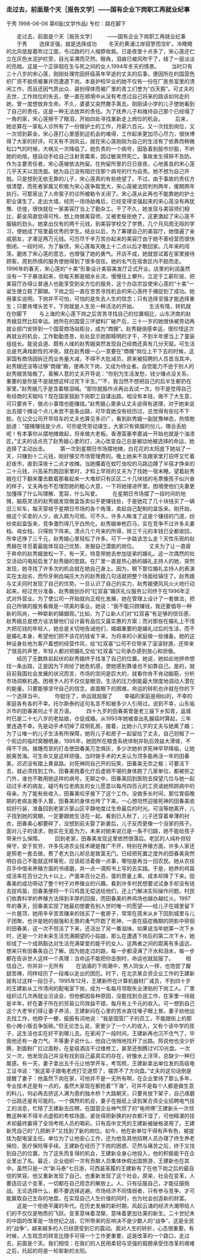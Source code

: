 ### 走过去，前面是个天［报告文学］——国有企业下岗职工再就业纪事
于秀
1998-06-06
第6版(文学作品)
专栏：路在脚下

　　走过去，前面是个天［报告文学］
　　——国有企业下岗职工再就业纪事
　　于秀
　　选择坚强，就是选择成功
　　冬天的黄浦江岸寂寥而空旷。冷飕飕的北风低旋着吹过江面，令过路的行人缩脖收肩。已是夜里十点多了，宋心莲还伫立在灰色水泥护栏旁，目光呆滞而茫然。眼角，泪痕已被风吹干了，结了一层淡淡的亮痂。这是一个正徘徊在生与死之间的女人1994年冬天的情景。
　　当时只有三十八岁的宋心莲，刚刚处理完因肝癌英年早逝的丈夫的后事，便因所在的国营色织厂资不抵债被兼并而遭遇下岗。本是护校毕业的她不仅有一份在厂医务室里的清闲工作，而且还因气质出众、装扮得体而被厂里的青工们誉为“白天鹅”。可丈夫的去世，工作岗位的失去，使一直在顺境中从没有考虑过自己将来的路该如何走的她，曾一度想放弃生命。不久，婆婆又突然撒手离去。刚刚读小学的儿子使她看到了自己的责任，这是一种无法放弃的责任。为了抚养儿子和维持自己那个已经塌了一角的家，宋心莲擦干了眼泪，开始四处寻找重新走上岗位的机会。
　　后来，她总算在一家私人诊所有了一份做护士的工作，月薪六百元。又一次找到岗位，又一次领到薪金，宋心莲打心里感到这机会的难得，工作起来更加尽心尽力，很快博得了大家的好评。可天有不测风云，就在宋心莲刚刚为自己的生活有了依靠而稍微松口气的时候，大祸又一次降临了。她负责的一个病号，因急着到股市炒股，不听她的劝阻，擅自动手给自己注射青霉素，因过敏突然死亡。事故发生得猝不及防。作为主要责任者，宋心莲被依法拘留。在拘留所里的日日夜夜，心地善良的宋心莲几乎天天以泪洗面。她为自己没有阻拦住那个病号的行为自责。她不想为自己开脱。只是想到无依无靠的儿子，宋心莲真的有些绝望了。不过，由于事故的责任方很清楚，而死者家属又积极为宋心莲争取宽大，宋心莲被法院判刑两年，缓期两年执行。可那家出了人命案子的诊所被勒令关闭了。宋心莲从此再也不能靠她的护士职业谋生了。走出大墙，经历一场场劫难后，已经变得坚强起来的宋心莲没有再犹豫、彷徨，很快就在一家美容厅当上了勤杂工。干了不久，她发现与美容师们相比，薪金简直低得可怜，想上岗做美容师，又被老板拒绝了。这更激起了宋心莲不服输的劲头。她拿出仅有的两千元钱，到美容学校交了学费。几个月风雨无阻的学习，使她成了班里最优秀的学生。结业以后，为了筹建自己的美容厅，她借遍了亲戚朋友，才凑足两万元钱。可历尽千辛万苦办起来的美容厅由于她不善经营而很快倒闭。一段时间，为了躲债，宋心莲每天晚上十二点以后才敢回家。几年来的闯荡，磨炼了宋心莲的意志，也增强了她的勇气。开店不成，她就尝试着在家里接待顾客。周到热情的服务使她得到了很多信任。她的名气在宿舍区内不胫而走。1996年的春天，宋心莲的“十美”形象设计美容美发厅正式开业。店里的利润虽然没有一下子暴涨起来，但每天都是细水长流，慢慢往上攀升。立足于工薪阶层，把美容厅办得让普通人也能享受到全方位的服务，这个办店宗旨使宋心莲的“十美”一诞生便立稳了脚跟。下岗之后一直在苦苦寻找机会的宋心莲终于捕捉到了成功。她用事实说明，下岗并不可怕，可怕的是失去人生的信念；只有选择坚强才能选择重生；只要肯埋头苦干，下岗就是人生另一种活法的开始。
　　生活有情，转机就在你脚下
　　与上海的宋心莲下岗之后苦苦寻找自己的位置相比，山东济南的赵秀娥显然比较幸运。她所在的国营三环塑料厂破产后，三十一岁的她很快被劳动再就业部门安排到一个国营商场站柜台，成为“商嫂”。赵秀娥倍感幸运，很珍惜这次再就业的机会，工作勤勤恳恳，处处显示她那精明的才干，不到半年便当上了童装组组长。能说会道、颇有人缘的赵秀娥突然发现自己经商还真有几分天赋。可生活总是充满戏剧性的冲突。就在赵秀娥一心一意要在“商嫂”岗位上干下去的时候，这家国有商场因拆迁而业务量大减，不得不大批减员，原来被招聘的人员首当其冲，赵秀娥还没等过够“商嫂”瘾，便再次下岗，又成为待业者。自觉能力不逊于别人的赵秀娥苦恼极了。善解人意的丈夫开导说：“你别为生活发愁，钱少赚点没关系，重要的是你是不是就想这样过完下半生。”“不，我当然不想把自己的后半生都扔在家里。”赵秀娥几乎是含着眼泪喊。“那你就振作点再出去试一次，你不是觉得自己有经商的天赋吗？现在国家鼓励下岗职工自谋出路。咱没有本钱，做不了大生意，可只要肯干，做点小事情也能赚钱。”赵秀娥心里承认丈夫说得有道理，对于她来说出去摆个摊设个点儿未尝不是条出路，可毕竟她没有经历过，总觉得有些拉不下脸。在公交公司开早班车的丈夫也算见多识广，看到赵秀娥一副犹豫神态，热情勉励道：“摆摊赚钱是少点，可你是凭劳动谋生，大家只有佩服的份儿，哪会丢脸呢！有本事你从摆地摊做起，将来做大老板。香港富豪李嘉诚一开始也就是个油漆匠。”丈夫的话点亮了赵秀娥心里的灯，决心改变自己总是被动地被选择的命运，她选择了主动出击。
　　第一次到星期日市场摆地摊，白花花的太阳底下她站了一天，只赚到十二元钱，刚好够交市场管理费的。晚上她来不及跟家里打招呼又忙着赶夜市，直到深夜十二点才收摊。当她攥着在蚊叮虫咬的马路边蹲了半宿才挣来的二十元钱，兴高采烈跑回家里时，才知上早班的丈夫为了找她一宿未睡。望着赵秀娥在灯下翻来覆去数着那看起来一大堆却只有区区二十几块钱的毛票像孩子似兴奋的样子，丈夫再也不忍埋怨她的粗心大意，一下将她搂进怀里。困境使他们夫妻更加懂得了什么叫理解、宽容，什么叫爱。
　　在星期日市场摆了一段时间的地摊，脑筋灵活的赵秀娥发现做盒饭卖似乎更赚钱些，于是她花了几十块钱买了一辆旧三轮车，每天穿梭于星期日市场的各个角落，卖起自己配制的盒饭来。刚开始，做这个买卖的人少，收入颇为可观。可不久，许多人瞅准了这是个赚钱的门道，纷纷卖起盒饭来，竞争激烈得几乎白热化。赵秀娥单枪匹马，实在竞争不过许多夫妻档、母女档，只得败下阵来。清点几个月来的所得，除三千元的本钱已全都收回，所幸还挣了三千元，赵秀娥心里轻松了许多。可下一步路该怎么走？天性乐观的赵秀娥在寻觅着最能体现自己优势、发掘自己潜能的岗位。
　　丈夫为了让一直疲于奔命的赵秀娥放松一下，有一天，特意带她去参加徒弟的婚礼。这一次偶然的社交活动闪电般启发了赵秀娥的思路。在厂里一直是热心肠的婚礼主持人的她，突然发现，她寻找了许多次的机会就在她自己身上。因为，眼下那位婚礼主持人的表演实在太拙劣，而伶牙俐齿端庄大方的赵秀娥几句话就把整个场面给镇住了。赵秀娥与丈夫同时发现了自己的优势。一旦认识了自己的实力，赵秀娥便风风火火地行动起来。经过充分准备，赵秀娥创办的“红双喜”婚庆礼仪服务公司终于在1996年正式对外营业。为了使公司一开始就向正规化发展，她在管理上设计了一套做法，把自己所做的服务看做是一项美的事业。她说：“我不能只顾赚钱，我还要倡导一种新的风尚，一种崭新的婚姻观。”比如，为了让新人们对“红双喜”有足够的信任感，赵秀娥总是想方设法替他们设计最有品位又最实惠的方案；而对那些在婚礼上不惜大把花钱的年轻人，她总是关切地告诫他们，婚姻重要的是婚礼过后的生活，而不是婚礼本身，希望他们把不该花的钱省下来，为将来的小家庭做一些储备。她的这种设身处地为客户着想的经营作风，给“红双喜”公司不仅带来了滚滚财源，还带来了很高的声誉，年轻人都对把婚礼交给“红双喜”公司承办感到放心和骄傲。
　　经历了无数跌宕起伏的赵秀娥终于找准了自己的位置。她说，她如此地拼命想找一条出路，正是因为下岗给了她危机感，使她感到靠谁也不如靠自己。是的，就目前我国社会发展的状况而言，市场的空间是巨大的，就看你肯不肯动脑筋，分析市场洞察机遇。困境予人的不仅仅是眼泪，生活的压力倒能最大限度地调动人潜在的能量。只要能够坚守自己的信念，直面眼下的困难，命运的转机也许就在你的下一个选择当中。
　　你挺住了，命运就屈服了
　　幸福的家庭是相似的，不幸的家庭各有各的不幸。托尔斯泰的这句名言不知被多少人引用过。说到不幸，山东临沂市的田春美何止千言万语。
　　四十九岁的田春美曾是老三届下乡知青，返城时已是二十七八岁的老姑娘，仓促成婚。从1993年她被查出乳腺癌时算起，三年里连遇不幸。先是动手术切掉了双侧乳房。接着，比她小几岁的丈夫与她离了婚；为了让唯一的儿子生活有所保障，她将儿子和房子一起留给了丈夫，自己则租了一个街边的临时窝棚栖身。1995年，她因所在粮食系统体制并轨后效益大滑坡，不得不下岗。接踵而至的打击使田春美万念俱灰，多少次她祈求死神早早降临，让她脱离苦海。可生命又是这样顽强，当时做手术的大夫认为顶多能再活一年的田春美，迟迟没有踏上黄泉路。对死神同自己开的玩笑，田春美无奈之极；可要活下去，就必须找到工作。田春美拖着化疗后虚弱不堪的身体跑了几家单位，都被拒之门外，谁也不敢用她这样的病号。无聊之中，田春美回到医院去探望几位与她一起动过手术的病友，碰巧有位老病友的女儿愿意以每月四百元的工资请她照顾病中的母亲。为了能有些收入，田春美咬牙接下了这个工作。没做多长时间，那位胃癌晚期的老病友撒手人寰，田春美的身体也垮了下来。一心想坦然迎接死神的田春美收拾好行装，准备回到老家沂蒙山区平静地度过生命最后的时光。可没等她离开，儿子找到她的窝棚，一定要跟她生活在一起。看到已入秋了，儿子还穿着单薄的衬衣，田春美心都要碎了，没想到前夫娶了新妻后，儿子反而更像一个没家的孩子。面对儿子的请求，她实在无能为力，未来对她来说已是一条不归路，她不能给孩子带来什么保障。
　　回到老家，田春美发现这里依然很落后。老区的人纯朴但较保守，安于贫穷，许多先进农业技术硬是推广不开，特别在养殖方面，许多人家还是照老一套去做，费了老大劲儿却总是致富无门。已经把死置之度外的田春美突然明白自己不能就这样等死，应该趁活着做一点事，哪怕是再当一回农民。她从农技员手中借来养殖方面的书琢磨，并一点一滴照书上写的去实践。于是，她养的鸡苗成活率在百分之九十以上，产蛋率百分之百，蛋的质量上乘，成本却降了下来。田春美的成功带动了整个村子对养殖业的兴趣。看到许多村民想要试试身手却没有钱去捉鸡苗，田春美便将一千只鸡苗无偿送给他们，还上门解决实际操作问题。村民们依靠科学的养殖方法得到丰厚的回报，而田春美的养鸡场也越办越红火。1997年的春天，田春美实现了她最初想要告别人世时唯一的愿望——给儿子在城里留下一片屋顶，她用辛辛苦苦赚来的钱买了一套房子，常常在周末从乡下回到城里与儿子团聚。也许是她的倔强和无畏的勇气吓跑了死神，一直在癌症晚期的阴影中徘徊的田春美，这一次不但活了下来，还活出了另一番滋味。如果说当年她第一次下乡时，还是一个对未来生活充满期望的小姑娘，那么在遭遇下岗后的第二次下乡，她却成了一个成熟豁达对生活充满挚爱的能干的女人。这两者之间的距离有多遥远，想来只有田春美自己了解。因为她走过的路，每一步都浸满了汗水和泪水，每一步都在告诉世人这样一个真理：当命运不能把你击倒时，命运也就屈服了。
　　相信自己，你并非一无所有
　　在汹涌的下岗潮中，男人同女人一样，也饱尝了酸甜苦辣，同样经历了一段难以走出的困厄。时下，在北京某合资企业工作的王建新就有过这样一段日子。1995年12月，王建新所在计算机器材厂减员，不到四十岁的王建新从工作清闲的配电室下岗，成为一名每月领取失业津贴的下岗工人。厂里组织过几次再就业洽谈会，但他都因各种原因，没能找到合适工作，在家里一待就是半年。好在妻子所在的贸易公司效益不错，每月有上千元的收入。可一想到自己这个大老爷们得让妻子养活，王建新闷在心里的苦水直往嗓子眼上冒。妻子劝他出去找工作，他脖子一梗，振振有词地说：“我是国营厂子的员工，不能跟街上的那些小摊小贩去争饭碗。”但无论怎么说，家里少了一个人的收入，又有个读中学的孩子，这生活也实在好不到哪儿去。在家闲了一段时间，王建新再也沉不住气了，毕竟他还有一身力气。不等妻子说什么，他自己悄悄地找开了出路。照说他也没少折腾，到面粉厂扛过面粉，在星级酒店干过维修工，甚至还倒腾过VCD光盘。一次又一次，他发现自己并没有找到自己最真实的存在，好像水上浮萍，总缺少一种归属感。有一天，妻子拿出五千元让他学开车，考驾照，王建新拿出单位发的高级电工证书说：“我这辈子跟电老虎打交道惯了，摆弄不了方向盘。”丈夫的这句话倒是提醒了妻子：他虽然下岗在家，可他并不是一无所有啊，在企业里待了那么多年，专业技术还是有一点的，虽然大家现在都抢着“下海”，可并不是每个人都是做生意的料儿，何必再去挤这人满为患的独木桥？大路朝天，只要肯放下架子，自己琢磨个出路还是有可能的。一个偶然的机会，妻子在报纸上读到某合资企业招聘电气技工的消息，忙陪了王建新去应聘。在国营企业神气惯了的“电师傅”王建新头一次领教这种来不得半点虚假的考核场面，紧张得把新换的衬衣都汗湿了，可他精湛的技术却最终赢得了全场考核人员的喝彩。只有高中文凭的王建新被破格录用了。王建新凭自己的“几把刷子”又找到了新的岗位。如今，他在新单位干得有声有色，被提拔为配电室主任。单位为了让他安心工作，还为他及其他招聘人员办理了终生养老保险、医疗保险等手续。王建新在经历了下岗的困惑、茫然与痛苦之后，终于又找到自己的位置。为了这失而复得的机会，王建新全身心地投入，他的积极能干在企业里出了名。最近，企业组织一次有贡献人员集体休假出国旅游，王建新也在其中。虽然只是一次“新马泰”七日游，可西装革履的王建新有了在他下岗之后的最自信的笑容。他又重新发现了自己，也重新发现了这个社会。原来，社会在变革，人要适应这个变革，一切都在自己观念的解放上。人，只有征服自己，才能征服挑战。无论选择什么，都不要选择逃避。市场经济不同情弱者，只有参与竞争，才可能赢取自己生存的地盘，在实现自己人生价值的同时，也为社会创造新的财富。
　　这是一个拒绝平庸的年代。在历史发展的新时期，风起云涌的经济大潮带给人们的不仅仅是物质的飞跃。变革意味着涅槃，意味着更加壮美的新生。二十世纪末的中国的改革是一场世纪之战，它所带来的反响决不是少数人的“战争”，这是全民的“战争”，越来越多的人已经感受到它的震动。面对人生的转折，心态很重要。有时候，人生观念的转变比随手可得一个工作更重要，这是改革的一个路口，走过去，前面是个天。我们相信：在我们的人民用柔韧与坚强的肩膀承受住改革的艰难之后，托起的将是一轮崭新的太阳。
